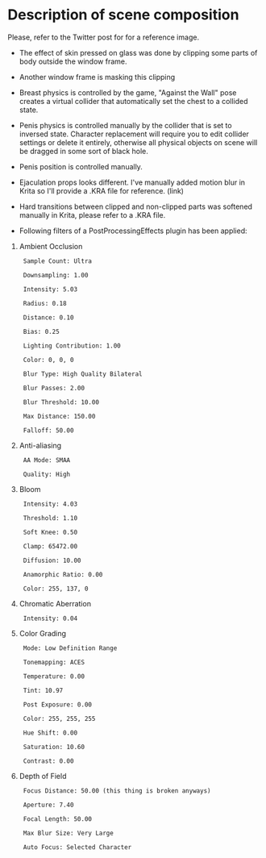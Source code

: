 # Description of scene composition 

Please, refer to the Twitter post for for a reference image.



* The effect of skin pressed on glass was done by clipping some parts of body outside the window frame.

* Another window frame is masking this clipping

* Breast physics is controlled by the game, "Against the Wall" pose creates a virtual collider that automatically set the chest to a collided state.

* Penis physics is controlled manually by the collider that is set to inversed state. Character replacement will require you to edit collider settings or delete it entirely, otherwise all physical objects on scene will be dragged in some sort of black hole.

* Penis position is controlled manually.

* Ejaculation props looks different. I've manually added motion blur in Krita so I'll provide a .KRA file for reference. (link)

* Hard transitions between clipped and non-clipped parts was softened manually in Krita, please refer to a .KRA file.

* Following filters of a PostProcessingEffects plugin has been applied:
1. Ambient Occlusion

        Sample Count: Ultra

        Downsampling: 1.00

        Intensity: 5.03

        Radius: 0.18

        Distance: 0.10

        Bias: 0.25

        Lighting Contribution: 1.00

        Color: 0, 0, 0 

        Blur Type: High Quality Bilateral

        Blur Passes: 2.00

        Blur Threshold: 10.00

        Max Distance: 150.00

        Falloff: 50.00

2. Anti-aliasing 

        AA Mode: SMAA

        Quality: High

3. Bloom

        Intensity: 4.03

        Threshold: 1.10

        Soft Knee: 0.50

        Clamp: 65472.00

        Diffusion: 10.00

        Anamorphic Ratio: 0.00

        Color: 255, 137, 0

4. Chromatic Aberration 

        Intensity: 0.04

5. Color Grading

        Mode: Low Definition Range

        Tonemapping: ACES

        Temperature: 0.00

        Tint: 10.97

        Post Exposure: 0.00

        Color: 255, 255, 255

        Hue Shift: 0.00

        Saturation: 10.60

        Contrast: 0.00

6. Depth of Field

        Focus Distance: 50.00 (this thing is broken anyways)

        Aperture: 7.40

        Focal Length: 50.00

        Max Blur Size: Very Large

        Auto Focus: Selected Character
